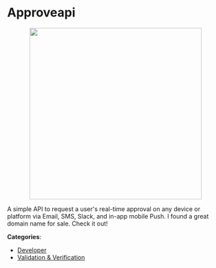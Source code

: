 # Approveapi
<p align="center">
    <img width="400" src="https://raw.githubusercontent.com/apis-list/apis-list/apis/approveapi/logo_256x256.png" />
</p>

A simple API to request a user's real-time approval on any device or platform via Email, SMS, Slack, and in-app mobile Push. I found a great domain name for sale.  Check it out!



**Categories**:
- [Developer](https://github.com/apis-list/apis-list#developer)
- [Validation & Verification](https://github.com/apis-list/apis-list#validation-and-verification)





